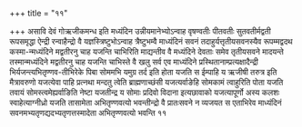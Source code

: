 +++
title = "११"

+++
असावि देवं गोऋजीकमन्ध इति मध्यंदिन उन्नीयमानेभ्योऽन्वाह वृषण्वतीः
पीतवतीः सुतवतीर्मद्वती रूपसमृद्धा ऐन्द्री रन्वाहैन्द्रो वै
यज्ञस्त्रिष्टुभोऽन्वाह त्रैष्टुभम्वै माध्यंदिनं सवनं
तदाहुर्यत्तृतीयसवनस्यैव
रूपम्मद्वदथ कस्मा-न्मध्यंदिने मद्वतीरनु चाह यजन्ति
चाभिरिति माद्यन्तीव वै मध्यंदिने देवताः समेव तृतीयसवने मादयन्ते
तस्मान्मध्यंदिने मद्वतीरनु चाह यजन्ति चाभिस्ते वै खलु सर्व एव
माध्यंदिने प्रस्थितानाम्प्रत्यक्षादैन्द्री
भिर्यजन्त्यभितृण्णव-तीभिरेके पिबा सोममभि यमुग्र
तर्द इति होता यजति स ईम्पाहि य ऋजीषी तरुत्र इति मैत्रावरुणो यजत्येवा
पाहि प्रत्नथा मन्दतु त्वेति ब्राह्मणाच्छंसी यजत्यर्वाङेहि सोमकामं
त्वाहुरिति पोता यजति तवायं सोमस्त्वमेह्यर्वाङिति नेष्टा यजतीन्द्र
य सोमाः प्रदिवो विदाना इत्यछावाको यजत्यापूर्णो अस्य कलशः
स्वाहेत्याग्नीध्रो यजति तासामेता
अभितृण्णवत्यो भवन्तीन्द्रो वै प्रातःसवने न
व्यजयत स एताभिरेव माध्यंदिनं सवनमभ्यतृणद्यदभ्यतृणत्तस्मादेता अभितृण्णवत्यो भवन्ति ११




 

